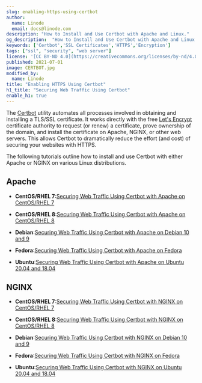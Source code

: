 ```yaml
---
slug: enabling-https-using-certbot
author:
  name: Linode
  email: docs@linode.com
description: "How to Install and Use Certbot with Apache and Linux."
og_description:  "How to Install and Use Certbot with Apache and Linux.."
keywords: ['Certbot','SSL Certificates','HTTPS','Encryption']
tags: ["ssl", "security", "web server"]
license: '[CC BY-ND 4.0](https://creativecommons.org/licenses/by-nd/4.0)'
published: 2021-07-01
image: CERTBOT.jpg
modified_by:
  name: Linode
title: "Enabling HTTPS Using Certbot"
h1_title: "Securing Web Traffic Using Certbot"
enable_h1: true
---
```


The [Certbot](https://certbot.eff.org/) utility automates all processes involved in obtaining and installing a TLS/SSL certificate. It works directly with the free [Let's Encrypt](https://letsencrypt.org/) certificate authority to request (or renew) a certificate, prove ownership of the domain, and install the certificate on Apache, NGINX, or other web servers. This allows Certbot to dramatically reduce the effort (and cost) of securing your websites with HTTPS.

The following tutorials outline how to install and use Certbot with either Apache or NGINX on various Linux distributions.

## Apache

- **CentOS/RHEL 7**:[Securing Web Traffic Using Certbot with Apache on CentOS/RHEL 7](/docs/guides/enabling-https-using-certbot-with-apache-on-centos-7)

- **CentOS/RHEL 8**:[Securing Web Traffic Using Certbot with Apache on CentOS/RHEL 8](/docs/guides/enabling-https-using-certbot-with-apache-on-centos-8)

- **Debian**:[Securing Web Traffic Using Certbot with Apache on Debian 10 and 9](/docs/guides/enabling-https-using-certbot-with-apache-on-debian)

- **Fedora**:[Securing Web Traffic Using Certbot with Apache on Fedora](/docs/guides/enabling-https-using-certbot-with-apache-on-fedora)

- **Ubuntu**:[Securing Web Traffic Using Certbot with Apache on Ubuntu 20.04 and 18.04](/docs/guides/enabling-https-using-certbot-with-apache-on-ubuntu)

## NGINX

- **CentOS/RHEL 7**:[Securing Web Traffic Using Certbot with NGINX on CentOS/RHEL 7](/docs/guides/enabling-https-using-certbot-with-nginx-on-centos-7)

- **CentOS/RHEL 8**:[Securing Web Traffic Using Certbot with NGINX on CentOS/RHEL 8](/docs/guides/enabling-https-using-certbot-with-nginx-on-centos-8)

- **Debian**:[Securing Web Traffic Using Certbot with NGINX on Debian 10 and 9](/docs/guides/enabling-https-using-certbot-with-nginx-on-debian)

- **Fedora**:[Securing Web Traffic Using Certbot with NGINX on Fedora](/docs/guides/enabling-https-using-certbot-with-nginx-on-fedora)

- **Ubuntu**:[Securing Web Traffic Using Certbot with NGINX on Ubuntu 20.04 and 18.04](/docs/guides/enabling-https-using-certbot-with-nginx-on-ubuntu)